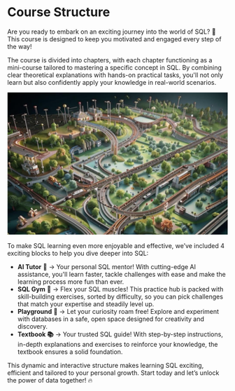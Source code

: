 # Course Structure

Are you ready to embark on an exciting journey into the world of SQL? 🚀 This course is designed to keep you motivated and engaged every step of the way!

The course is divided into chapters, with each chapter functioning as a mini-course tailored to mastering a specific concept in SQL. By combining clear theoretical explanations with hands-on practical tasks, you'll not only learn but also confidently apply your knowledge in real-world scenarios.

![sql-course-structure-cover](https://raw.githubusercontent.com/WebOfRussia/sql-course/refs/heads/main/Introduction/img/sql-course-structure-cover.png)

To make SQL learning even more enjoyable and effective, we’ve included 4 exciting blocks to help you dive deeper into SQL:

- **AI Tutor** 🤖 → Your personal SQL mentor! With cutting-edge AI assistance, you'll learn faster, tackle challenges with ease and make the learning process more fun than ever.
- **SQL Gym** 💪 → Flex your SQL muscles! This practice hub is packed with skill-building exercises, sorted by difficulty, so you can pick challenges that match your expertise and steadily level up.
- **Playground** 🧸 → Let your curiosity roam free! Explore and experiment with databases in a safe, open space designed for creativity and discovery.
- **Textbook 📚** → Your trusted SQL guide! With step-by-step instructions, in-depth explanations and exercises to reinforce your knowledge, the textbook ensures a solid foundation.

This dynamic and interactive structure makes learning SQL exciting, efficient and tailored to your personal growth. Start today and let’s unlock the power of data together! 🔥